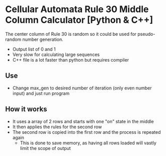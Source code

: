**Cellular Automata Rule 30 Middle Column Calculator [Python & C++]**
=============

The center column of Rule 30 is random so it could be used for pseudo-random number generation.

* Output list of 0 and 1
* Very slow for calculating large sequences
* C++ file is a lot faster than python but requires compiler



## Use ##
* Change max_gen to desired number of iteration (only even number input) and just run program



## How it works ##
* It uses a array of 2 rows and starts with one "on" state in the middle
* It then applies the rules for the second row
* The second row is copied into the first row and the process is repeated again
	- This is done to save memory, as having all rows loaded will vastly limit the scope of output
